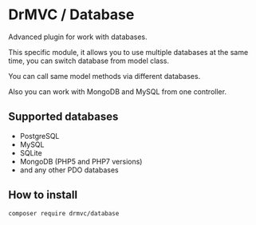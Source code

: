 # DrMVC / Database

Advanced plugin for work with databases.

This specific module, it allows you to use multiple databases at the same time, you can switch database from model class.

You can call same model methods via different databases.

Also you can work with MongoDB and MySQL from one controller.

## Supported databases

* PostgreSQL
* MySQL
* SQLite
* MongoDB (PHP5 and PHP7 versions)
* and any other PDO databases

## How to install

`composer require drmvc/database`

